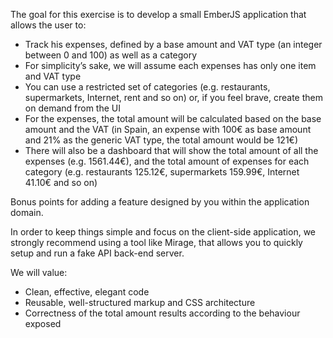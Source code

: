 The goal for this exercise is to develop a small EmberJS application that allows the user to:

- Track his expenses, defined by a base amount and VAT type (an integer between 0 and 100) as well as a category
- For simplicity’s sake, we will assume each expenses has only one item and VAT type
- You can use a restricted set of categories (e.g. restaurants, supermarkets, Internet, rent and so on) or, if you feel brave, create them on demand from the UI
- For the expenses, the total amount will be calculated based on the base amount and the VAT (in Spain, an expense with 100€ as base amount and 21% as the generic VAT type, the total amount would be 121€)
- There will also be a dashboard that will show the total amount of all the expenses (e.g. 1561.44€), and the total amount of expenses for each category (e.g. restaurants 125.12€, supermarkets 159.99€, Internet 41.10€ and so on)

Bonus points for adding a feature designed by you within the application domain.

In order to keep things simple and focus on the client-side application, we strongly recommend using a tool like Mirage, that allows you to quickly setup and run a fake API back-end server.

We will value:

- Clean, effective, elegant code
- Reusable, well-structured markup and CSS architecture
- Correctness of the total amount results according to the behaviour exposed
